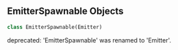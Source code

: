 ## EmitterSpawnable Objects

```python
class EmitterSpawnable(Emitter)
```

deprecated: 'EmitterSpawnable' was renamed to 'Emitter'.

<a id="unreal.EmitterCameraLensEffectBase"></a>